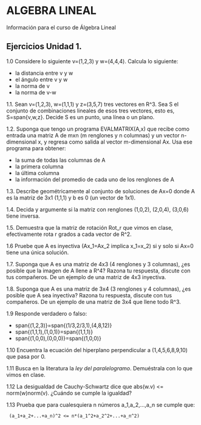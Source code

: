 # ALGEBRA LINEAL
Información para el curso de Álgebra Lineal

## Ejercicios Unidad 1.

1.0 Considere lo siguiente v=(1,2,3) y w=(4,4,4). Calcula lo siguiente:
 * la distancia entre v y w
 * el ángulo entre v y w
 * la norma de v
 * la norma de v-w
    
1.1. Sean v=(1,2,3), w=(1,1,1) y z=(3,5,7) tres vectores en R^3. Sea S el conjunto de combinaciones lineales de esos tres vectores, esto es, S=span{v,w,z}. Decide S es un punto, una línea o un plano.

1.2. Suponga que tengo un programa EVALMATRIX(A,x) que recibe como entrada una matriz A de mxn (m renglones y n columnas) y un vector n-dimensional x, y regresa como salida al vector m-dimensional Ax. Usa ese programa para obtener:
  * la suma de todas las columnas de A
  * la primera columna
  * la última columna
  * la información del promedio de cada uno de los renglones de A
  
1.3. Describe geométricamente al conjunto de soluciones de Ax=0 donde A es la matriz de 3x1 (1,1,1) y b es  0 (un vector de 1x1).

1.4. Decida y argumente si la matriz con renglones (1,0,2), (2,0,4), (3,0,6) tiene inversa.

1.5. Demuestra que la matriz de rotación Rot_r que vimos en clase, efectivamente rota r grados a cada vector de R^2.

1.6  Pruebe que A es inyectiva (Ax_1=Ax_2 implica x_1=x_2) si y solo si Ax=0 tiene una única solución.

1.7. Suponga que A es una matriz de 4x3 (4 renglones y 3 columnas), ¿es posible que la imagen de A llene a R^4? Razona tu respuesta, discute con tus compañeros. De un ejemplo de una matriz de 4x3 inyectiva.

1.8. Suponga que A es una matriz de 3x4 (3 renglones y 4 columnas), ¿es posible que A sea inyectiva? Razona tu respuesta, discute con tus compañeros. De un ejemplo de una matriz de 3x4 que llene todo R^3.

1.9 Responde verdadero o falso:
   * span{(1,2,3)}=span{(1/3,2/3,1),(4,8,12)}
   * span{(1,1,1),(1,0,1)}=span{(1,1,1)}
   * span{(1,0,0),(0,0,0)}=span{(1,0,0)}
   
1.10  Encuentra la ecuación del hiperplano perpendicular a (1,4,5,6,8,9,10) que pasa por 0.

1.11 Busca en la literatura la *ley del paralelogramo*. Demuéstrala con lo que vimos en clase.

1.12 La desigualdad de Cauchy-Schwartz dice que abs(w.v) <= norm(w)norm(v). ¿Cuándo se cumple la igualdad?

1.13 Prueba que para cualesquiera n números a_1,a_2,...,a_n se cumple que:

     (a_1+a_2+...+a_n)^2 <= n*(a_1^2+a_2^2+...+a_n^2)


